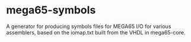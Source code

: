 # mega65-symbols
A generator for producing symbols files for MEGA65 I/O for various assemblers, based on the iomap.txt built from the VHDL in mega65-core.
